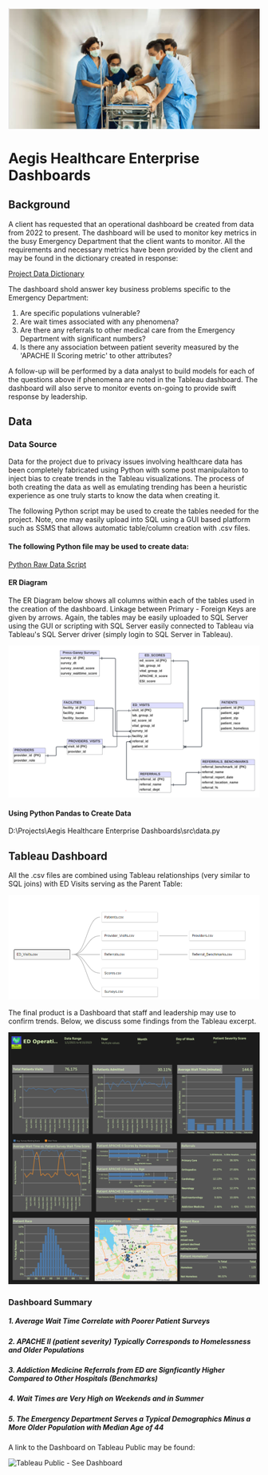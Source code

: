![stock image](https://github.com/RyansStacks/Emergency-Department-Tableau-Dashboard/blob/main/img/stock.png)

# Aegis Healthcare Enterprise Dashboards

## Background
A client has requested that an operational dashboard be created from data from 2022 to present. The dashboard will be used to monitor key metrics in the busy Emergency Department that the client wants to monitor. All the requirements and necessary metrics have been provided by the client and may be found in the dictionary created in response:

[Project Data Dictionary](https://github.com/RyansStacks/Emergency-Department-Tableau-Dashboard/blob/main/metadata/Aegis%20Healthcare%20Enterprise%20Dashboards%20Dictionary.xlsx)

The dashboard shold answer key business problems specific to the Emergency Department:
1. Are specific populations vulnerable?
2. Are wait times associated with any phenomena?
3. Are there any referrals to other medical care from the Emergency Department with significant numbers?
4. Is there any association between patient severity measured by the 'APACHE II Scoring metric' to other attributes?

A follow-up will be performed by a data analyst to build models for each of the questions above if phenomena are noted in the Tableau dashboard. The dashboard will also serve to monitor events on-going to provide swift response by leadership.

## Data

### Data Source

Data for the project due to privacy issues involving healthcare data has been completely fabricated using Python with some post manipulaiton to inject bias to create trends in the Tableau visualizations. The process of both creating the data as well as emulating trending has been a heuristic experience as one truly starts to know the data when creating it.

The following Python script may be used to create the tables needed for the project. Note, one may easily upload into SQL using a GUI based platform such as SSMS that allows automatic table/column creation with .csv files.

#### The following Python file may be used to create data:
[Python Raw Data Script](https://github.com/RyansStacks/Emergency-Department-Tableau-Dashboard/blob/main/src/Data.py )

#### ER Diagram
The ER Diagram below shows all columns within each of the tables used in the creation of the dashboard. Linkage between Primary - Foreign Keys are given by arrows. Again, the tables may be easily uploaded to SQL Server using the GUI or scripting with SQL Server easily connected to Tableau via Tableau's SQL Server driver (simply login to SQL Server in Tableau).

![ER Diagram](https://github.com/RyansStacks/Emergency-Department-Tableau-Dashboard/blob/main/img/ED%20Data%20Model.png)


#### Using Python Pandas to Create Data

D:\Projects\Aegis Healthcare Enterprise Dashboards\src\data.py

## Tableau Dashboard

All the .csv files are combined using Tableau relationships (very similar to SQL joins) with ED Visits serving as the Parent Table:

<img src= https://github.com/RyansStacks/Emergency-Department-Tableau-Dashboard/blob/main/img/Tableau%20Data%20Model.png width="1000"/>


The final product is a Dashboard that staff and leadership may use to confirm trends. Below, we discuss some findings from the Tableau excerpt.



![Tableau Dashboard](https://github.com/RyansStacks/Emergency-Department-Tableau-Dashboard/blob/main/img/ED%20Operations.png)


### Dashboard Summary

##### 1. Average Wait Time Correlate with Poorer Patient Surveys

##### 2. APACHE II (patient severity) Typically Corresponds to Homelessness and Older Populations

##### 3. Addiction Medicine Referrals from ED are Signficantly Higher Compared to Other Hospitals (Benchmarks)

##### 4. Wait Times are Very High on Weekends and in Summer

##### 5. The Emergency Department Serves a Typical Demographics Minus a More Older Population with Median Age of 44

A link to the Dashboard on Tableau Public may be found:

![Tableau Public - See Dashboard](https://public.tableau.com/app/profile/ryan.breen8189/viz/AegisHealthcareEnterpriseEDDashboard/EDOperations?publish=yes)
